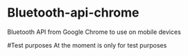 # Bluetooth-api-chrome
Bluetooth API from Google Chrome to use on mobile devices

#Test purposes
At the moment is only for test purposes
